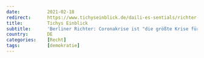 ```yaml
---
date:          2021-02-18
redirect:      https://www.tichyseinblick.de/daili-es-sentials/richter-die-groesste-krise-fuer-das-grundgesetz/
title:         Tichys Einblick
subtitle:      'Berliner Richter: Coronakrise ist "die größte Krise für das Grundgesetz"'
country:       DE
categories:    [Recht]
tags:          [demokratie]
---
```


